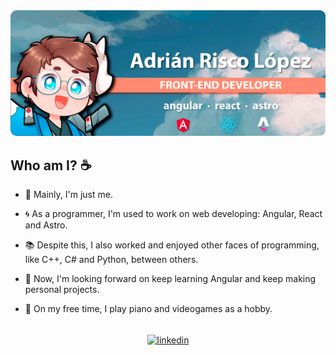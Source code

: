 <img src='https://github.com/Adrin63/Adrin63/blob/main/GithubBanner.png'/>

## Who am I? ☕

- 🌻 Mainly, I'm just me.

- 🌀 As a programmer, I'm used to work on web developing: Angular, React and Astro.

- 📚 Despite this, I also worked and enjoyed other faces of programming, like C++, C# and Python, between others.

- 🎯 Now, I'm looking forward on keep learning Angular and keep making personal projects.

- 🍉 On my free time, I play piano and videogames as a hobby.



<div align="center">
  <br/>
    <a href="https://www.linkedin.com/in/adrianrl/" target="blank"><img align="center" src="https://user-images.githubusercontent.com/88904952/234979284-68c11d7f-1acc-4f0c-ac78-044e1037d7b0.png" alt="linkedin" height="50" width="50" /></a>  
</div>
